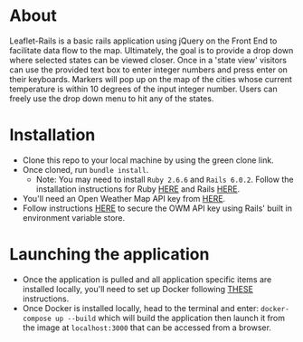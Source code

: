 # About
  Leaflet-Rails is a basic rails application using jQuery on the Front End to facilitate data flow to the map. Ultimately, the goal is to provide a drop down where selected states can be viewed closer. Once in a 'state view' visitors can use the provided text box to enter integer numbers and press enter on their keyboards. Markers will pop up on the map of the cities whose current temperature is within 10 degrees of the input integer number. Users can freely use the drop down menu to hit any of the states.
  

# Installation
  - Clone this repo to your local machine by using the green clone link.
  - Once cloned, run `bundle install`.
    - Note: You may need to install `Ruby 2.6.6` and `Rails 6.0.2`. Follow the installation instructions for Ruby [HERE](https://www.ruby-lang.org/en/documentation/installation/) and Rails [HERE](https://guides.rubyonrails.org/v5.0/getting_started.html).
  - You'll need an Open Weather Map API key from [HERE](https://openweathermap.org/guide).
  - Follow instructions [HERE](https://guides.rubyonrails.org/security.html#environmental-security) to secure the OWM API key using Rails' built in environment variable store.

# Launching the application
  - Once the application is pulled and all application specific items are installed locally, you'll need to set up Docker following [THESE](https://docs.docker.com/get-started/) instructions.
  - Once Docker is installed locally, head to the terminal and enter:
    `docker-compose up --build` which will build the application then launch it from the image at `localhost:3000` that can be accessed from a browser.
  
